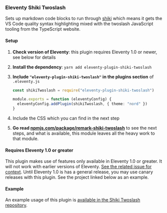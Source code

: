 ### Eleventy Shiki Twoslash

Sets up markdown code blocks to run through [shiki](https://shiki.matsu.io) which means it gets the VS Code quality
syntax highlighting mixed with the twoslash JavaScript tooling from the TypeScript website.

#### Setup

1. **Check version of Eleventy**: this plugin requires Eleventy 1.0 or newer, see below for details
1. **Install the dependency**: `yarn add eleventy-plugin-shiki-twoslash`
1. **Include `"eleventy-plugin-shiki-twoslash"` in the plugins section** of `.eleventy.js`

   ```ts
   const shikiTwoslash = require("eleventy-plugin-shiki-twoslash")

   module.exports = function (eleventyConfig) {
     eleventyConfig.addPlugin(shikiTwoslash, { theme: "nord" })
   }
   ```

1. Include the CSS which you can find in the next step
1. **Go read [npmjs.com/package/remark-shiki-twoslash](https://www.npmjs.com/package/remark-shiki-twoslash)** to see the next steps, and what is available, this module leaves all the heavy work to that module.

#### Requires Eleventy 1.0 or greater
This plugin makes use of features only available in Eleventy 1.0 or greater. It will not work with earlier versions of Eleventy. [See the related issue for context](https://github.com/shikijs/twoslash/issues/51). Until Eleventy 1.0 is has a general release, you may use canary releases with this plugin. See the project linked below as an example.

#### Example
An example usage of this plugin is [available in the Shiki Twoslash repository](https://github.com/shikijs/twoslash/tree/main/examples/eleventy). 
